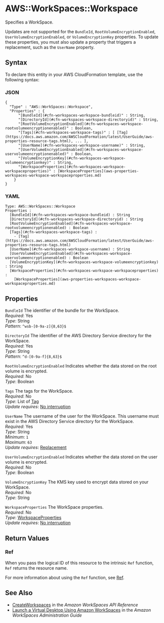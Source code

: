 # AWS::WorkSpaces::Workspace<a name="aws-resource-workspaces-workspace"></a>

Specifies a WorkSpace\.

Updates are not supported for the `BundleId`, `RootVolumeEncryptionEnabled`, `UserVolumeEncryptionEnabled`, or `VolumeEncryptionKey` properties\. To update these properties, you must also update a property that triggers a replacement, such as the `UserName` property\.

## Syntax<a name="aws-resource-workspaces-workspace-syntax"></a>

To declare this entity in your AWS CloudFormation template, use the following syntax:

### JSON<a name="aws-resource-workspaces-workspace-syntax.json"></a>

```
{
  "Type" : "AWS::WorkSpaces::Workspace",
  "Properties" : {
      "[BundleId](#cfn-workspaces-workspace-bundleid)" : String,
      "[DirectoryId](#cfn-workspaces-workspace-directoryid)" : String,
      "[RootVolumeEncryptionEnabled](#cfn-workspaces-workspace-rootvolumeencryptionenabled)" : Boolean,
      "[Tags](#cfn-workspaces-workspace-tags)" : [ [Tag](https://docs.aws.amazon.com/AWSCloudFormation/latest/UserGuide/aws-properties-resource-tags.html), ... ],
      "[UserName](#cfn-workspaces-workspace-username)" : String,
      "[UserVolumeEncryptionEnabled](#cfn-workspaces-workspace-uservolumeencryptionenabled)" : Boolean,
      "[VolumeEncryptionKey](#cfn-workspaces-workspace-volumeencryptionkey)" : String,
      "[WorkspaceProperties](#cfn-workspaces-workspace-workspaceproperties)" : [WorkspaceProperties](aws-properties-workspaces-workspace-workspaceproperties.md)
    }
}
```

### YAML<a name="aws-resource-workspaces-workspace-syntax.yaml"></a>

```
Type: AWS::WorkSpaces::Workspace
Properties : 
﻿  [BundleId](#cfn-workspaces-workspace-bundleid) : String
﻿  [DirectoryId](#cfn-workspaces-workspace-directoryid) : String
﻿  [RootVolumeEncryptionEnabled](#cfn-workspaces-workspace-rootvolumeencryptionenabled) : Boolean
﻿  [Tags](#cfn-workspaces-workspace-tags) : 
    - [Tag](https://docs.aws.amazon.com/AWSCloudFormation/latest/UserGuide/aws-properties-resource-tags.html)
﻿  [UserName](#cfn-workspaces-workspace-username) : String
﻿  [UserVolumeEncryptionEnabled](#cfn-workspaces-workspace-uservolumeencryptionenabled) : Boolean
﻿  [VolumeEncryptionKey](#cfn-workspaces-workspace-volumeencryptionkey) : String
﻿  [WorkspaceProperties](#cfn-workspaces-workspace-workspaceproperties) : 
    [WorkspaceProperties](aws-properties-workspaces-workspace-workspaceproperties.md)
```

## Properties<a name="aws-resource-workspaces-workspace-properties"></a>

`BundleId`  <a name="cfn-workspaces-workspace-bundleid"></a>
The identifier of the bundle for the WorkSpace\.  
*Required*: Yes  
*Type*: String  
*Pattern*: `^wsb-[0-9a-z]{8,63}$`

`DirectoryId`  <a name="cfn-workspaces-workspace-directoryid"></a>
The identifier of the AWS Directory Service directory for the WorkSpace\.  
*Required*: Yes  
*Type*: String  
*Pattern*: `^d-[0-9a-f]{8,63}$`

`RootVolumeEncryptionEnabled`  <a name="cfn-workspaces-workspace-rootvolumeencryptionenabled"></a>
Indicates whether the data stored on the root volume is encrypted\.  
*Required*: No  
*Type*: Boolean

`Tags`  <a name="cfn-workspaces-workspace-tags"></a>
The tags for the WorkSpace\.  
*Required*: No  
*Type*: List of [Tag](https://docs.aws.amazon.com/AWSCloudFormation/latest/UserGuide/aws-properties-resource-tags.html)  
*Update requires*: [No interruption](https://docs.aws.amazon.com/AWSCloudFormation/latest/UserGuide/using-cfn-updating-stacks-update-behaviors.html#update-no-interrupt)

`UserName`  <a name="cfn-workspaces-workspace-username"></a>
The username of the user for the WorkSpace\. This username must exist in the AWS Directory Service directory for the WorkSpace\.  
*Required*: Yes  
*Type*: String  
*Minimum*: `1`  
*Maximum*: `63`  
*Update requires*: [Replacement](https://docs.aws.amazon.com/AWSCloudFormation/latest/UserGuide/using-cfn-updating-stacks-update-behaviors.html#update-replacement)

`UserVolumeEncryptionEnabled`  <a name="cfn-workspaces-workspace-uservolumeencryptionenabled"></a>
Indicates whether the data stored on the user volume is encrypted\.  
*Required*: No  
*Type*: Boolean

`VolumeEncryptionKey`  <a name="cfn-workspaces-workspace-volumeencryptionkey"></a>
The KMS key used to encrypt data stored on your WorkSpace\.  
*Required*: No  
*Type*: String

`WorkspaceProperties`  <a name="cfn-workspaces-workspace-workspaceproperties"></a>
The WorkSpace properties\.  
*Required*: No  
*Type*: [WorkspaceProperties](aws-properties-workspaces-workspace-workspaceproperties.md)  
*Update requires*: [No interruption](https://docs.aws.amazon.com/AWSCloudFormation/latest/UserGuide/using-cfn-updating-stacks-update-behaviors.html#update-no-interrupt)

## Return Values<a name="aws-resource-workspaces-workspace-return-values"></a>

### Ref<a name="aws-resource-workspaces-workspace-return-values-ref"></a>

When you pass the logical ID of this resource to the intrinsic `Ref` function, `Ref` returns the resource name\.

For more information about using the `Ref` function, see [Ref](https://docs.aws.amazon.com/AWSCloudFormation/latest/UserGuide/intrinsic-function-reference-ref.html)\.

## See Also<a name="aws-resource-workspaces-workspace--seealso"></a>
+  [CreateWorkspaces](https://docs.aws.amazon.com/workspaces/latest/api/API_CreateWorkspaces.html) in the *Amazon WorkSpaces API Reference* 
+  [Launch a Virtual Desktop Using Amazon WorkSpaces](https://docs.aws.amazon.com/workspaces/latest/adminguide/launch-workspaces-tutorials.html) in the *Amazon WorkSpaces Administration Guide* 